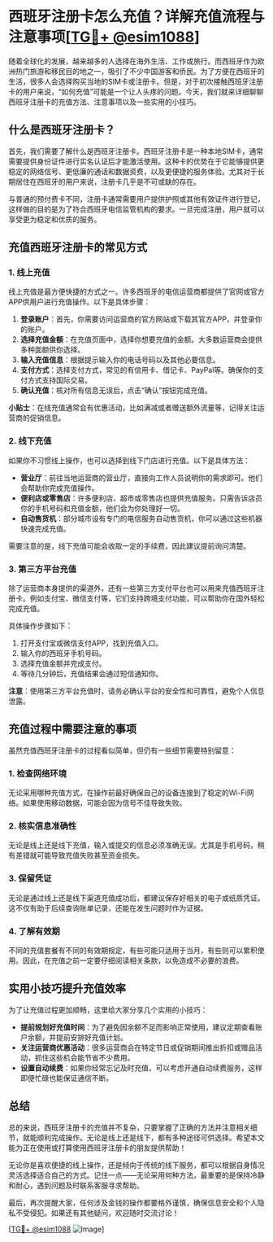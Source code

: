 # 西班牙注册卡怎么充值？详解充值流程与注意事项[[TG💪+ @esim1088](https://t.me/s/esim1088)]

随着全球化的发展，越来越多的人选择在海外生活、工作或旅行。而西班牙作为欧洲热门旅游和移民目的地之一，吸引了不少中国游客和侨民。为了方便在西班牙的生活，很多人会选择购买当地的SIM卡或注册卡。但是，对于初次接触西班牙注册卡的用户来说，“如何充值”可能是一个让人头疼的问题。今天，我们就来详细聊聊西班牙注册卡的充值方法、注意事项以及一些实用的小技巧。

## 什么是西班牙注册卡？

首先，我们需要了解什么是西班牙注册卡。西班牙注册卡是一种本地SIM卡，通常需要提供身份证件进行实名认证后才能激活使用。这种卡的优势在于它能够提供更稳定的网络信号、更低廉的通话和数据资费，以及更便捷的服务体验。尤其对于长期居住在西班牙的用户来说，注册卡几乎是不可或缺的存在。

与普通的预付费卡不同，注册卡通常需要用户提供护照或其他有效证件进行登记，这样做的目的是为了符合西班牙电信监管机构的要求。一旦完成注册，用户就可以享受更为稳定和优质的服务。

## 充值西班牙注册卡的常见方式

### 1. **线上充值**
线上充值是最方便快捷的方式之一。许多西班牙的电信运营商都提供了官网或官方APP供用户进行充值操作。以下是具体步骤：

1. **登录账户**：首先，你需要访问运营商的官方网站或下载其官方APP，并登录你的账户。
2. **选择充值金额**：在充值页面中，选择你想要充值的金额。大多数运营商会提供多种面额供你选择。
3. **输入充值信息**：根据提示输入你的电话号码以及其他必要信息。
4. **支付方式**：选择支付方式，常见的有信用卡、借记卡、PayPal等。确保你的支付方式支持国际交易。
5. **确认充值**：核对所有信息无误后，点击“确认”按钮完成充值。

**小贴士**：在线充值通常会有优惠活动，比如满减或者赠送额外流量等，记得关注运营商的促销信息。

### 2. **线下充值**
如果你不习惯线上操作，也可以选择到线下门店进行充值。以下是具体方法：

- **营业厅**：前往当地运营商的营业厅，直接向工作人员说明你的需求即可。他们会帮助你完成充值操作。
- **便利店或零售店**：许多便利店、超市或零售店也提供充值服务。只需告诉店员你的手机号码和充值金额，他们会为你处理好一切。
- **自动售货机**：部分城市设有专门的电信服务自动售货机，你可以通过这些机器快速完成充值。

需要注意的是，线下充值可能会收取一定的手续费，因此建议提前询问清楚。

### 3. **第三方平台充值**
除了运营商本身提供的渠道外，还有一些第三方支付平台也可以用来充值西班牙注册卡。例如支付宝、微信支付等，它们支持跨境支付功能，可以帮助你在国外轻松完成充值。

具体操作步骤如下：
1. 打开支付宝或微信支付APP，找到充值入口。
2. 输入你的西班牙手机号码。
3. 选择充值金额并完成支付。
4. 等待几分钟后，充值结果会通过短信通知你。

**注意**：使用第三方平台充值时，请务必确认平台的安全性和可靠性，避免个人信息泄露。

## 充值过程中需要注意的事项

虽然充值西班牙注册卡的过程看似简单，但仍有一些细节需要特别留意：

### 1. **检查网络环境**
无论采用哪种充值方式，在操作前最好确保自己的设备连接到了稳定的Wi-Fi网络。如果使用移动数据，可能会因为信号不佳导致失败。

### 2. **核实信息准确性**
无论是线上还是线下充值，输入或提交的信息必须准确无误。尤其是手机号码，稍有差错就可能导致充值失败甚至资金损失。

### 3. **保留凭证**
无论是通过线上还是线下渠道充值成功后，都建议保存好相关的电子或纸质凭证。这不仅有助于后续查询账单记录，还能在发生问题时作为证据。

### 4. **了解有效期**
不同的充值套餐有不同的有效期规定，有些可能只适用于当月，有些则可以累积使用。因此，在充值之前一定要仔细阅读相关条款，以免造成不必要的浪费。

## 实用小技巧提升充值效率

为了让充值过程更加顺畅，这里给大家分享几个实用的小技巧：

- **提前规划好充值时间**：为了避免因余额不足而影响正常使用，建议定期查看账户余额，并提前安排好充值计划。
- **关注运营商优惠活动**：很多运营商会在特定节日或促销期间推出折扣或赠品活动，抓住这些机会能节省不少费用。
- **设置自动续费**：如果你经常忘记及时充值，可以考虑开通自动续费服务，这样即便忙碌也能保证通信不断。

## 总结

总的来说，西班牙注册卡的充值并不复杂，只要掌握了正确的方法并注意相关细节，就能顺利完成操作。无论是线上还是线下，都有多种途径可供选择。希望本文能为正在使用或打算使用西班牙注册卡的朋友提供帮助！

无论你是喜欢便捷的线上操作，还是倾向于传统的线下服务，都可以根据自身情况灵活选择适合自己的方式。记住一点——无论采用何种方法，最重要的是保持冷静和耐心，遇到问题及时联系客服寻求帮助。

最后，再次提醒大家，任何涉及金钱的操作都要格外谨慎，确保信息安全和个人隐私不受侵犯。如果还有其他疑问，欢迎随时交流讨论！

[[TG💪+ @esim1088](https://t.me/s/esim1088) ![Image](https://i.postimg.cc/4NQfJmqS/Snipaste-2025-05-13-00-14-12.png)]